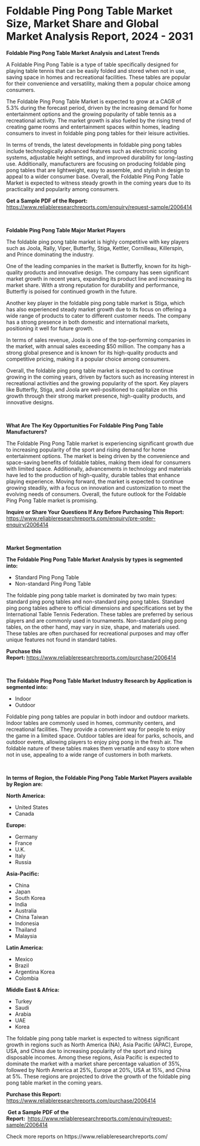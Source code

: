 <p><h1>Foldable Ping Pong Table Market Size, Market Share and Global Market Analysis Report, 2024 - 2031</h1></p><p><strong>Foldable Ping Pong Table Market Analysis and Latest Trends</strong></p>
<p><p>A Foldable Ping Pong Table is a type of table specifically designed for playing table tennis that can be easily folded and stored when not in use, saving space in homes and recreational facilities. These tables are popular for their convenience and versatility, making them a popular choice among consumers.</p><p>The Foldable Ping Pong Table Market is expected to grow at a CAGR of 5.3% during the forecast period, driven by the increasing demand for home entertainment options and the growing popularity of table tennis as a recreational activity. The market growth is also fueled by the rising trend of creating game rooms and entertainment spaces within homes, leading consumers to invest in foldable ping pong tables for their leisure activities.</p><p>In terms of trends, the latest developments in foldable ping pong tables include technologically advanced features such as electronic scoring systems, adjustable height settings, and improved durability for long-lasting use. Additionally, manufacturers are focusing on producing foldable ping pong tables that are lightweight, easy to assemble, and stylish in design to appeal to a wider consumer base. Overall, the Foldable Ping Pong Table Market is expected to witness steady growth in the coming years due to its practicality and popularity among consumers.</p></p>
<p><strong>Get a Sample PDF of the Report:&nbsp;</strong> <a href="https://www.reliableresearchreports.com/enquiry/request-sample/2006414">https://www.reliableresearchreports.com/enquiry/request-sample/2006414</a></p>
<p>&nbsp;</p>
<p><strong>Foldable Ping Pong Table Major Market Players</strong></p>
<p><p>The foldable ping pong table market is highly competitive with key players such as Joola, Rally, Viper, Butterfly, Stiga, Kettler, Cornilleau, Killerspin, and Prince dominating the industry. </p><p>One of the leading companies in the market is Butterfly, known for its high-quality products and innovative design. The company has seen significant market growth in recent years, expanding its product line and increasing its market share. With a strong reputation for durability and performance, Butterfly is poised for continued growth in the future.</p><p>Another key player in the foldable ping pong table market is Stiga, which has also experienced steady market growth due to its focus on offering a wide range of products to cater to different customer needs. The company has a strong presence in both domestic and international markets, positioning it well for future growth.</p><p>In terms of sales revenue, Joola is one of the top-performing companies in the market, with annual sales exceeding $50 million. The company has a strong global presence and is known for its high-quality products and competitive pricing, making it a popular choice among consumers.</p><p>Overall, the foldable ping pong table market is expected to continue growing in the coming years, driven by factors such as increasing interest in recreational activities and the growing popularity of the sport. Key players like Butterfly, Stiga, and Joola are well-positioned to capitalize on this growth through their strong market presence, high-quality products, and innovative designs.</p></p>
<p>&nbsp;</p>
<p><strong>What Are The Key Opportunities For Foldable Ping Pong Table Manufacturers?</strong></p>
<p><p>The Foldable Ping Pong Table market is experiencing significant growth due to increasing popularity of the sport and rising demand for home entertainment options. The market is being driven by the convenience and space-saving benefits of foldable tables, making them ideal for consumers with limited space. Additionally, advancements in technology and materials have led to the production of high-quality, durable tables that enhance playing experience. Moving forward, the market is expected to continue growing steadily, with a focus on innovation and customization to meet the evolving needs of consumers. Overall, the future outlook for the Foldable Ping Pong Table market is promising.</p></p>
<p><strong>Inquire or Share Your Questions If Any Before Purchasing This Report:</strong> <a href="https://www.reliableresearchreports.com/enquiry/pre-order-enquiry/2006414">https://www.reliableresearchreports.com/enquiry/pre-order-enquiry/2006414</a></p>
<p>&nbsp;</p>
<p><strong>Market Segmentation</strong></p>
<p><strong>The Foldable Ping Pong Table Market Analysis by types is segmented into:</strong></p>
<p><ul><li>Standard Ping Pong Table</li><li>Non-standard Ping Pong Table</li></ul></p>
<p><p>The foldable ping pong table market is dominated by two main types: standard ping pong tables and non-standard ping pong tables. Standard ping pong tables adhere to official dimensions and specifications set by the International Table Tennis Federation. These tables are preferred by serious players and are commonly used in tournaments. Non-standard ping pong tables, on the other hand, may vary in size, shape, and materials used. These tables are often purchased for recreational purposes and may offer unique features not found in standard tables.</p></p>
<p><strong>Purchase this Report:&nbsp;</strong><a href="https://www.reliableresearchreports.com/purchase/2006414">https://www.reliableresearchreports.com/purchase/2006414</a></p>
<p>&nbsp;</p>
<p><strong>The Foldable Ping Pong Table Market Industry Research by Application is segmented into:</strong></p>
<p><ul><li>Indoor</li><li>Outdoor</li></ul></p>
<p><p>Foldable ping pong tables are popular in both indoor and outdoor markets. Indoor tables are commonly used in homes, community centers, and recreational facilities. They provide a convenient way for people to enjoy the game in a limited space. Outdoor tables are ideal for parks, schools, and outdoor events, allowing players to enjoy ping pong in the fresh air. The foldable nature of these tables makes them versatile and easy to store when not in use, appealing to a wide range of customers in both markets.</p></p>
<p>&nbsp;</p>
<p><strong>In terms of Region, the Foldable Ping Pong Table Market Players available by Region are:</strong></p>
<p>
    <p> <strong> North America: </strong>
        <ul>
            <li>United States</li>
            <li>Canada</li>
        </ul>
        </p> 
    <p> <strong> Europe: </strong>
        <ul>
            <li>Germany</li>
            <li>France</li>
            <li>U.K.</li>
            <li>Italy</li>
            <li>Russia</li>
        </ul>
        </p> 
    <p> <strong> Asia-Pacific: </strong>
        <ul>
            <li>China</li>
            <li>Japan</li>
            <li>South Korea</li>
            <li>India</li>
            <li>Australia</li>
            <li>China Taiwan</li>
            <li>Indonesia</li>
            <li>Thailand</li>
            <li>Malaysia</li>
        </ul>
        </p> 
    <p> <strong> Latin America: </strong>
        <ul>
            <li>Mexico</li>
            <li>Brazil</li>
            <li>Argentina Korea</li>
            <li>Colombia</li>
        </ul>
        </p> 
    <p> <strong> Middle East & Africa: </strong>
        <ul>
            <li>Turkey</li>
            <li>Saudi</li>
            <li>Arabia</li>
            <li>UAE</li>
            <li>Korea</li>
        </ul>
    </p>
    </p>
<p><p>The foldable ping pong table market is expected to witness significant growth in regions such as North America (NA), Asia Pacific (APAC), Europe, USA, and China due to increasing popularity of the sport and rising disposable incomes. Among these regions, Asia Pacific is expected to dominate the market with a market share percentage valuation of 35%, followed by North America at 25%, Europe at 20%, USA at 15%, and China at 5%. These regions are projected to drive the growth of the foldable ping pong table market in the coming years.</p></p>
<p><strong>Purchase this Report: </strong><a href="https://www.reliableresearchreports.com/purchase/2006414">https://www.reliableresearchreports.com/purchase/2006414</a></p>
<p>&nbsp;<strong>Get a Sample PDF of the Report:&nbsp;&nbsp;</strong><a href="https://www.reliableresearchreports.com/enquiry/request-sample/2006414">https://www.reliableresearchreports.com/enquiry/request-sample/2006414</a></p>
<p><strong></strong></p>
<p>Check more reports on https://www.reliableresearchreports.com/</p>